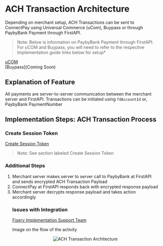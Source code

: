 # ACH Transaction Architecture
Depending on merchant setup, ACH Transactions can be sent to ConnectPay using Universal Commerce (uCom), Buypass or through PaybyBank Payment through FirstAPI.


>Note: Below is information on PaybyBank Payment through FirstAPI. For uCOM and Buypass, you will need to refer to the respective Implementation guide links below for setup*


[uCOM](?path=https://developer.fiserv.com/product/ConnectedCommerce/docs/?path=docs/documentation/Standard_Implementation_Guide.md&branch=main)
<br>
[Buypass](Coming Soon)

## Explanation of Feature
All payments are server-to-server communication between the merchant server and FirstAPI. Transactions can be initiated using `fdAccountId` or, PaybyBank PaymentNumber

## Implementation Steps: ACH Transaction Process
### Create Session Token 

[Create Session Token](?path=./docs/implementationguide.md)
>Note: See section labeled Create Session Token


### Additional Steps
<ol>
  <li>Merchant server makes server to server call to PaybyBank at FirstAPI and sends encrypted ACH Transaction Payload</li>
  <li>ConnectPay at FirstAPI responds back with encrypted response payload</li>
  <li>Merchant server decrypts response payload and takes action accordingly</li>

### Issues with Integration
[Fiserv Implementation Support Team](mailto:DL-GBL-VASDelivery@fiserv.com)
<p>Image on the flow of the activity</p>
<center><img src="https://raw.githubusercontent.com/Fiserv/connect-pay/develop/assets/images/ACH Transaction Arch.png" alt="ACH Transaction Architecture" class="center"></center>